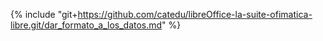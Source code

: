 {% include "git+https://github.com/catedu/libreOffice-la-suite-ofimatica-libre.git/dar_formato_a_los_datos.md" %}
